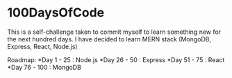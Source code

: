 # 100DaysOfCode

This is a self-challenge taken to commit myself to learn something new for the next hundred days.
I have decided to learn MERN stack (MongoDB, Express, React, Node.js)

Roadmap:
 *Day 1  - 25  : Node.js
 *Day 26 - 50  : Express
 *Day 51 - 75  : React 
 *Day 76 - 100 : MongoDB

